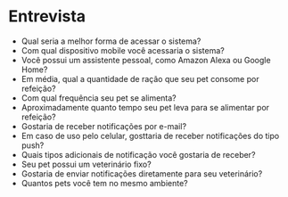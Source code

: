 # Entrevista

- Qual seria a melhor forma de acessar o sistema?
- Com qual dispositivo mobile você acessaria o sistema?
- Você possui um assistente pessoal, como Amazon Alexa ou Google Home?
- Em média, qual a quantidade de ração que seu pet consome por refeição?
- Com qual frequência seu pet se alimenta?
- Aproximadamente quanto tempo seu pet leva para se alimentar por refeição?
- Gostaria de receber notificações por e-mail?
- Em caso de uso pelo celular, gosttaria de receber notificações do tipo push?
- Quais tipos adicionais de notificação você gostaria de receber?
- Seu pet possui um veterinário fixo?
- Gostaria de enviar notificações diretamente para seu veterinário?
- Quantos pets você tem no mesmo ambiente?